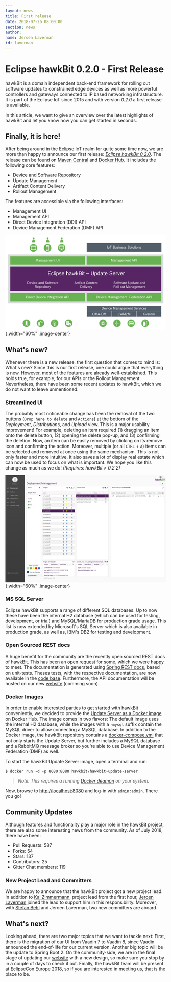 ```yaml
---
layout: news
title: First release
date: 2018-07-26 08:00:00
section: news
author:
name: Jeroen Laverman
id: laverman
---
```


# Eclipse hawkBit 0.2.0 - First Release

hawkBit is a domain independent back-end framework for rolling out software updates to constrained edge devices as well 
as more powerful controllers and gateways connected to IP based networking infrastructure. It is part of the Eclipse IoT 
since 2015 and with version _0.2.0_ a first release is available.

In this article, we want to give an overview over the latest highlights of hawkBit and let you know how you can get 
started in seconds.

## Finally, it is here! 

After being around in the Eclipse IoT realm for quite some time now, we are more than happy to announce our first release: 
[_Eclipse hawkBit 0.2.0_](https://projects.eclipse.org/projects/iot.hawkbit/releases/0.2.0). The release can be found on [Maven Central](https://mvnrepository.com/artifact/org.eclipse.hawkbit) 
and [Docker Hub](https://hub.docker.com/r/hawkbit/hawkbit-update-server/). It includes the following core features:

* Device and Software Repository
* Update Management
* Artifact Content Delivery
* Rollout Management

The features are accessible via the following interfaces:

* Management UI
* Management API
* Direct Device Integration (DDI) API
* Device Management Federation (DMF) API

![hawkBit Overview](../img/hawkBit_overview.jpeg){:width="60%" .image-center}


## What's new?

Whenever there is a new release, the first question that comes to mind is: What's new? Since this is our first release, 
one could argue that everything is new. However, most of the features are already well-established. This holds true, for 
example, for our APIs or the Rollout Management. Nevertheless, there have been some recent updates to hawkBit, which we 
do not want to leave unmentioned: 

### Streamlined UI

The probably most noticeable change has been the removal of the two buttons (`Drop here to delete` and `Actions`) at the 
bottom of the _Deployment_, _Distributions_, and _Upload_ view. This is a major usability improvement! For example, 
deleting an item required (1) dragging an item onto the delete button, (2) opening the delete pop-up, and (3) confirming 
the deletion. Now, an item can be easily removed by clicking on its remove icon and confirming the action. Moreover, 
multiple (or all `CTRL` + `A`) items can be selected and removed at once using the same mechanism. This is not  only 
faster and more intuitive, it also saves a lot of display real estate which can now be used to focus on what is important. 
We hope you like this change as much as we do! _(Requires: hawkBit > 0.2.2)_

![Screenshot of improved UI](../img/hawkbit_ui.png){:width="60%" .image-center}

### MS SQL Server

Eclipse hawkBit supports a range of different SQL databases. Up to now these have been the internal H2 database (which can be 
used for testing, development, or trial) and MySQL/MariaDB for production grade usage. This list is now extended by 
Microsoft's SQL Server which is also available in production grade, as well as, IBM's DB2 for testing and development.

### Open Sourced REST docs

A huge benefit for the community are the recently open sourced REST docs of hawkBit. This has been an [open request](https://github.com/eclipse/hawkbit/issues/480) 
for some, which we were happy to meet. The documentation is generated using [Spring REST docs](https://spring.io/projects/spring-restdocs), based on unit-tests. Theses tests, with the respective documentation, are now available in the [code base](https://github.com/eclipse/hawkbit/pull/688).
 Furthermore, the API documentation will be hosted on our new [website](https://www.eclipse.org/hawkbit/) (comming soon). 


### Docker Images

In order to enable interested parties to get started with hawkBit conveniently, we decided to provide the 
[Update Server as a Docker image](https://hub.docker.com/r/hawkbit/hawkbit-update-server/) on Docker Hub. The image comes 
in two flavors: The default image uses the internal H2 database, while the images with a `-mysql` suffix contain the MySQL 
driver to allow connecting a MySQL database. In addition to the Docker image, the hawkBit repository contains a 
[docker-compose.yml](https://github.com/eclipse/hawkbit/blob/master/hawkbit-runtime/hawkbit-update-server/docker/docker-compose.yml) 
that not only starts the Update Server, but further includes a MySQL database and a RabbitMQ message broker so you're 
able to use Device Management Federation (DMF) as well. 

To start the hawkBit Update Server image, open a terminal and run: 

```
$ docker run -d -p 8080:8080 hawkbit/hawkbit-update-server
```
> _Note: This requires a running [Docker deamon](https://docs.docker.com/install/) on your system._

Now, browse to [http://localhost:8080](http://localhost:8080) and log-in with `admin:admin`. There you go! 

## Community Updates

Although features and functionality play a major role in the hawkBit project, there are also some interesting news from 
the community. As of July 2018, there have been:

* Pull Requests: 587
* Forks: 54
* Stars: 137
* Contributors: 25
* Gitter Chat members: 119

### New Project Lead and Committers

We are happy to announce that the hawkBit project got a new project lead. In addition to 
[Kai Zimmermann](https://projects.eclipse.org/user/6364), project lead from the first hour, 
[Jeroen Laverman](https://projects.eclipse.org/user/10982) joined the lead to support him in this responsibility. 
Moreover, with [Stefan Behl](https://projects.eclipse.org/user/10842) and Jeroen Laverman, two new committers are aboard. 


## What's next?

Looking ahead, there are two major topics that we want to tackle next: First, there is the migration of our UI from Vaadin 
7 to Vaadin 8, since Vaadin announced the end-of-life for our current version. Another big topic will be the update
to Spring Boot 2. On the community-side, we are in the final stage of updating our [website](https://www.eclipse.org/hawkbit/)
with a new design, so make sure you stop by in a couple of days to check it out. Finally, the hawkBit team will be 
present at EclipseCon Europe 2018, so if you are interested in meeting us, that is the place to be. 

